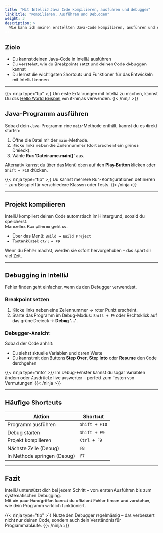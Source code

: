 ```yaml
---
title: "Mit IntelliJ Java Code kompilieren, ausführen und debuggen"
linkTitle: "Kompilieren, Ausführen und Debuggen"
weight: 3
description: >
  Wie kann ich meinen erstellten Java-Code kompilieren, ausführen und debuggen.
---
```


## Ziele

- Du kannst deinen Java-Code in IntelliJ ausführen
- Du verstehst, wie du Breakpoints setzt und deinen Code debuggen kannst
- Du lernst die wichtigsten Shortcuts und Funktionen für das Entwickeln mit IntelliJ kennen

---

{{< ninja type="tip" >}}
Um erste Erfahrungen mit IntelliJ zu machen, kannst Du das [Hello World Beispiel](../../../../labs/02_Java/03_java-grundlagen/01_BasicExercises/01_Einfaches-Hello-World/)
von it-ninjas verwenden.
{{< /ninja >}}

## Java-Programm ausführen

Sobald dein Java-Programm eine `main`-Methode enthält, kannst du es direkt starten:

1. Öffne die Datei mit der `main`-Methode.
2. Klicke links neben die Zeilennummer (dort erscheint ein grünes Dreieck).
3. Wähle **Run 'Dateiname.main()'** aus.

Alternativ kannst du über das Menü oben auf den **Play-Button** klicken oder `Shift + F10` drücken.

{{< ninja type="tip" >}}
Du kannst mehrere Run-Konfigurationen definieren – zum Beispiel für verschiedene Klassen oder Tests.
{{< /ninja >}}

---

## Projekt kompilieren

IntelliJ kompiliert deinen Code automatisch im Hintergrund, sobald du speicherst.  
Manuelles Kompilieren geht so:

- Über das Menü: `Build → Build Project`
- Tastenkürzel: `Ctrl + F9`

Wenn du Fehler machst, werden sie sofort hervorgehoben – das spart dir viel Zeit.

---

## Debugging in IntelliJ

Fehler finden geht einfacher, wenn du den Debugger verwendest.

### Breakpoint setzen

1. Klicke links neben eine Zeilennummer → roter Punkt erscheint.
2. Starte das Programm im Debug-Modus: `Shift + F9` oder Rechtsklick auf das grüne Dreieck → **Debug '...'**.

### Debugger-Ansicht

Sobald der Code anhält:

- Du siehst aktuelle Variablen und deren Werte
- Du kannst mit den Buttons **Step Over**, **Step Into** oder **Resume** den Code durchgehen

{{< ninja type="info" >}}
Im Debug-Fenster kannst du sogar Variablen ändern oder Ausdrücke live auswerten – perfekt zum Testen von Vermutungen!
{{< /ninja >}}

---

## Häufige Shortcuts

| Aktion                      | Shortcut      |
| --------------------------- | ------------- |
| Programm ausführen          | `Shift + F10` |
| Debug starten               | `Shift + F9`  |
| Projekt kompilieren         | `Ctrl + F9`   |
| Nächste Zeile (Debug)       | `F8`          |
| In Methode springen (Debug) | `F7`          |

---

## Fazit

IntelliJ unterstützt dich bei jedem Schritt – vom ersten Ausführen bis zum systematischen Debugging.  
Mit ein paar Handgriffen kannst du effizient Fehler finden und verstehen, wie dein Programm wirklich funktioniert.

{{< ninja type="tip" >}}
Nutze den Debugger regelmässig – das verbessert nicht nur deinen Code, sondern auch dein Verständnis für Programmabläufe.
{{< /ninja >}}
